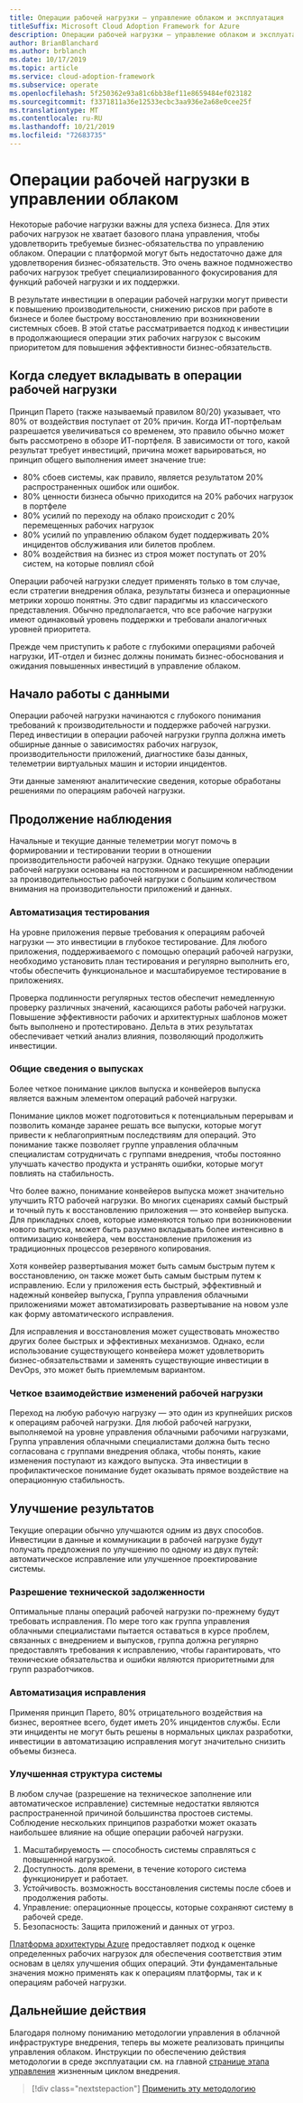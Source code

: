 ```yaml
---
title: Операции рабочей нагрузки — управление облаком и эксплуатация
titleSuffix: Microsoft Cloud Adoption Framework for Azure
description: Операции рабочей нагрузки — управление облаком и эксплуатация
author: BrianBlanchard
ms.author: brblanch
ms.date: 10/17/2019
ms.topic: article
ms.service: cloud-adoption-framework
ms.subservice: operate
ms.openlocfilehash: 5f250362e93a81c6bb38ef11e8659484ef023182
ms.sourcegitcommit: f3371811a36e12533ecbc3aa936e2a68e0cee25f
ms.translationtype: MT
ms.contentlocale: ru-RU
ms.lasthandoff: 10/21/2019
ms.locfileid: "72683735"
---
```

# <a name="workload-operations-in-cloud-management"></a>Операции рабочей нагрузки в управлении облаком

Некоторые рабочие нагрузки важны для успеха бизнеса. Для этих рабочих нагрузок не хватает базового плана управления, чтобы удовлетворить требуемые бизнес-обязательства по управлению облаком. Операции с платформой могут быть недостаточно даже для удовлетворения бизнес-обязательств. Это очень важное подмножество рабочих нагрузок требует специализированного фокусирования для функций рабочей нагрузки и их поддержки.

В результате инвестиции в операции рабочей нагрузки могут привести к повышению производительности, снижению рисков при работе в бизнесе и более быстрому восстановлению при возникновении системных сбоев. В этой статье рассматривается подход к инвестиции в продолжающиеся операции этих рабочих нагрузок с высоким приоритетом для повышения эффективности бизнес-обязательств.

## <a name="when-to-invest-in-workload-operations"></a>Когда следует вкладывать в операции рабочей нагрузки

Принцип Парето (также называемый правилом 80/20) указывает, что 80% от воздействия поступает от 20% причин. Когда ИТ-портфельам разрешается увеличиваться со временем, это правило обычно может быть рассмотрено в обзоре ИТ-портфеля. В зависимости от того, какой результат требует инвестиций, причина может варьироваться, но принцип общего выполнения имеет значение true:

- 80% сбоев системы, как правило, является результатом 20% распространенных ошибок или ошибок.
- 80% ценности бизнеса обычно приходится на 20% рабочих нагрузок в портфеле
- 80% усилий по переходу на облако происходит с 20% перемещенных рабочих нагрузок
- 80% усилий по управлению облаком будет поддерживать 20% инцидентов обслуживания или билетов проблем.
- 80% воздействия на бизнес из строя может поступать от 20% систем, на которые повлиял сбой

Операции рабочей нагрузки следует применять только в том случае, если стратегии внедрения облака, результаты бизнеса и операционные метрики хорошо понятны. Это сдвиг парадигмы из классического представления. Обычно предполагается, что все рабочие нагрузки имеют одинаковый уровень поддержки и требовали аналогичных уровней приоритета.

Прежде чем приступить к работе с глубокими операциями рабочей нагрузки, ИТ-отдел и бизнес должны понимать бизнес-обоснования и ожидания повышенных инвестиций в управление облаком.

## <a name="start-with-the-data"></a>Начало работы с данными

Операции рабочей нагрузки начинаются с глубокого понимания требований к производительности и поддержке рабочей нагрузки. Перед инвестиции в операции рабочей нагрузки группа должна иметь обширные данные о зависимостях рабочих нагрузок, производительности приложений, диагностике базы данных, телеметрии виртуальных машин и истории инцидентов.

Эти данные заменяют аналитические сведения, которые обработаны решениями по операциям рабочей нагрузки.

## <a name="continued-observation"></a>Продолжение наблюдения

Начальные и текущие данные телеметрии могут помочь в формировании и тестировании теории в отношении производительности рабочей нагрузки. Однако текущие операции рабочей нагрузки основаны на постоянном и расширенном наблюдении за производительностью рабочей нагрузки с большим количеством внимания на производительности приложений и данных.

### <a name="testing-automation"></a>Автоматизация тестирования

На уровне приложения первые требования к операциям рабочей нагрузки — это инвестиции в глубокое тестирование. Для любого приложения, поддерживаемого с помощью операций рабочей нагрузки, необходимо установить план тестирования и регулярно выполнить его, чтобы обеспечить функциональное и масштабируемое тестирование в приложениях.

Проверка подлинности регулярных тестов обеспечит немедленную проверку различных значений, касающихся работы рабочей нагрузки. Повышение эффективности рабочих и архитектурных шаблонов может быть выполнено и протестировано. Дельта в этих результатах обеспечивает четкий анализ влияния, позволяющий продолжить инвестиции.

### <a name="understand-releases"></a>Общие сведения о выпусках

Более четкое понимание циклов выпуска и конвейеров выпуска является важным элементом операций рабочей нагрузки.

Понимание циклов может подготовиться к потенциальным перерывам и позволить команде заранее решать все выпуски, которые могут привести к неблагоприятным последствиям для операций. Это понимание также позволяет группе управления облачным специалистам сотрудничать с группами внедрения, чтобы постоянно улучшать качество продукта и устранять ошибки, которые могут повлиять на стабильность.

Что более важно, понимание конвейеров выпуска может значительно улучшить RTO рабочей нагрузки. Во многих сценариях самый быстрый и точный путь к восстановлению приложения — это конвейер выпуска. Для прикладных слоев, которые изменяются только при возникновении нового выпуска, может быть разумно вкладывать более интенсивно в оптимизацию конвейера, чем восстановление приложения из традиционных процессов резервного копирования.

Хотя конвейер развертывания может быть самым быстрым путем к восстановлению, он также может быть самым быстрым путем к исправлению. Если у приложения есть быстрый, эффективный и надежный конвейер выпуска, Группа управления облачными приложениями может автоматизировать развертывание на новом узле как форму автоматического исправления.

Для исправления и восстановления может существовать множество других более быстрых и эффективных механизмов. Однако, если использование существующего конвейера может удовлетворить бизнес-обязательствами и заменять существующие инвестиции в DevOps, это может быть приемлемым вариантом.

### <a name="clearly-communicate-changes-to-the-workload"></a>Четкое взаимодействие изменений рабочей нагрузки

Переход на любую рабочую нагрузку — это один из крупнейших рисков к операциям рабочей нагрузки. Для любой рабочей нагрузки, выполняемой на уровне управления облачными рабочими нагрузками, Группа управления облачными специалистами должна быть тесно согласована с группами внедрения облака, чтобы понять, какие изменения поступают из каждого выпуска. Эта инвестиции в профилактическое понимание будет оказывать прямое воздействие на операционную стабильность.

## <a name="improve-outcomes"></a>Улучшение результатов

Текущие операции обычно улучшаются одним из двух способов. Инвестиции в данные и коммуникации в рабочей нагрузке будут получать предложения по улучшению по одному из двух путей: автоматическое исправление или улучшенное проектирование системы.

### <a name="technical-debt-resolution"></a>Разрешение технической задолженности

Оптимальные планы операций рабочей нагрузки по-прежнему будут требовать исправления. По мере того как группа управления облачными специалистами пытается оставаться в курсе проблем, связанных с внедрением и выпусков, группа должна регулярно предоставлять требования к исправлению, чтобы гарантировать, что технические обязательства и ошибки являются приоритетными для групп разработчиков.

### <a name="automate-remediation"></a>Автоматизация исправления

Применяя принцип Парето, 80% отрицательного воздействия на бизнес, вероятнее всего, будет иметь 20% инцидентов службы. Если эти инциденты не могут быть решены в нормальных циклах разработки, инвестиции в автоматизацию исправления могут значительно снизить объемы бизнеса.

### <a name="improved-system-design"></a>Улучшенная структура системы

В любом случае (разрешение на техническое заполнение или автоматическое исправление) системные недостатки являются распространенной причиной большинства простоев системы. Соблюдение нескольких принципов разработки может оказать наибольшее влияние на общие операции рабочей нагрузки.

1. Масштабируемость — способность системы справляться с повышенной нагрузкой.
2. Доступность. доля времени, в течение которого система функционирует и работает.
3. Устойчивость. возможность восстановления системы после сбоев и продолжения работы.
4. Управление: операционные процессы, которые сохраняют систему в рабочей среде.
5. Безопасность: Защита приложений и данных от угроз.

[Платформа архитектуры Azure](https://docs.microsoft.com/azure/architecture/guide/pillars) предоставляет подход к оценке определенных рабочих нагрузок для обеспечения соответствия этим основам в целях улучшения общих операций. Эти фундаментальные значения можно применять как к операциям платформы, так и к операциям рабочей нагрузки.

## <a name="next-steps"></a>Дальнейшие действия

Благодаря полному пониманию методологии управления в облачной инфраструктуре внедрения, теперь вы можете реализовать принципы управления облаком. Инструкции по обеспечению действия методологии в среде эксплуатации см. на главной [странице этапа управления](../index.md) жизненным циклом внедрения.

> [!div class="nextstepaction"]
> [Применить эту методологию](../index.md)
